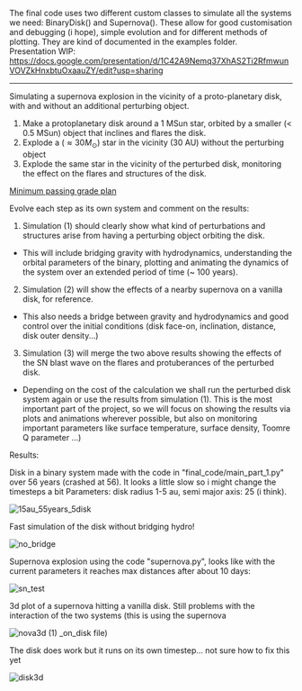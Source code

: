 The final code uses two different custom classes to simulate all the systems we need: BinaryDisk() and Supernova().
These allow for good customisation and debugging (i hope), simple evolution and for different methods of plotting.
They are kind of documented in the examples folder.  
Presentation WIP: https://docs.google.com/presentation/d/1C42A9Nemq37XhAS2Ti2RfmwunVOVZkHnxbtuOxaauZY/edit?usp=sharing

-------------------------------

Simulating a supernova explosion in the vicinity of a proto-planetary disk, with and without an additional perturbing object. 

1. Make a protoplanetary disk around a 1 MSun star, orbited by a smaller (< 0.5 MSun) object that inclines and flares the disk. 
2. Explode a ($\approx 30 M_\odot$) star in the vicinity (30 AU) without the perturbing object
3. Explode the same star in the vicinity of the perturbed disk, monitoring the effect on the flares and structures of the disk. 

<ins>Minimum passing grade plan</ins>

Evolve each step as its own system and comment on the results:

1. Simulation (1) should clearly show what kind of perturbations and structures arise from having a perturbing object orbiting the disk.
  - This will include bridging gravity with hydrodynamics, understanding the orbital parameters of the binary, plotting and animating the dynamics of the system over an extended period of time (~ 100 years).
2. Simulation (2) will show the effects of a nearby supernova on a vanilla disk, for reference.
  - This also needs a bridge between gravity and hydrodynamics and good control over the initial conditions (disk face-on, inclination, distance, disk outer density...)
3. Simulation (3) will merge the two above results showing the effects of the SN blast wave on the flares and protuberances of the perturbed disk.
  - Depending on the cost of the calculation we shall run the perturbed disk system again or use the results from simulation (1). This is the most important part of the project, so we will focus on showing the results via plots and animations wherever possible, but also on monitoring important parameters like surface temperature, surface density, Toomre Q parameter ...)




Results:

Disk in a binary system made with the code in "final_code/main_part_1.py" over 56 years (crashed at 56). It looks a little slow so i might change the timesteps a bit
Parameters: disk radius 1-5 au, semi major axis: 25 (i think). 

![15au_55years_5disk](https://github.com/user-attachments/assets/bc597912-7fc9-4ee1-adf1-152972bb3cd5)




Fast simulation of the disk without bridging hydro!

![no_bridge](https://github.com/user-attachments/assets/d8c20d91-d780-4060-b3c8-ef337908a3a5)



Supernova explosion using the code "supernova.py", looks like with the current parameters it reaches max distances after about 10 days:

![sn_test](https://github.com/user-attachments/assets/e4461af8-fdc9-4e71-9692-e943b66d6b77)

3d plot of a supernova hitting a vanilla disk. Still problems with the interaction of the two systems (this is using the supernova

![nova3d (1)](https://github.com/user-attachments/assets/e74787a7-98d6-4b4c-98c5-f2a799b438d2)
_on_disk file)


The disk does work but it runs on its own timestep... not sure how to fix this yet

![disk3d](https://github.com/user-attachments/assets/4dbe4a79-f261-4b9f-8d63-c1ecce0a7181)



